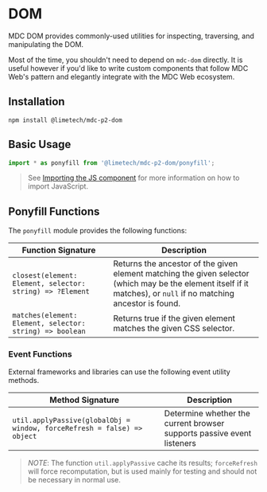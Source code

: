 <!--docs:
title: "DOM"
layout: detail
section: components
excerpt: "Provides commonly-used utilities for inspecting, traversing, and manipulating the DOM."
path: /catalog/dom/
-->

# DOM

MDC DOM provides commonly-used utilities for inspecting, traversing, and manipulating the DOM.

Most of the time, you shouldn't need to depend on `mdc-dom` directly. It is useful however if you'd like to write custom components that follow MDC Web's pattern and elegantly integrate with the MDC Web ecosystem.

## Installation

```
npm install @limetech/mdc-p2-dom
```

## Basic Usage

```js
import * as ponyfill from '@limetech/mdc-p2-dom/ponyfill';
```

> See [Importing the JS component](../../docs/importing-js.md) for more information on how to import JavaScript.

## Ponyfill Functions

The `ponyfill` module provides the following functions:

Function Signature | Description
--- | ---
`closest(element: Element, selector: string) => ?Element` | Returns the ancestor of the given element matching the given selector (which may be the element itself if it matches), or `null` if no matching ancestor is found.
`matches(element: Element, selector: string) => boolean` | Returns true if the given element matches the given CSS selector.

### Event Functions

External frameworks and libraries can use the following event utility methods.

Method Signature | Description
--- | ---
`util.applyPassive(globalObj = window, forceRefresh = false) => object` | Determine whether the current browser supports passive event listeners

> _NOTE_: The function `util.applyPassive` cache its results; `forceRefresh` will force recomputation, but is used mainly for testing and should not be necessary in normal use.
